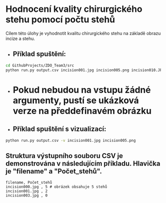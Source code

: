 # Hodnocení kvality chirurgického stehu pomocí počtu stehů

Cílem této úlohy je vyhodnotit kvalitu chirurgického stehu na základě obrazu incize a stehu.

- ## Příklad spuštění:

```bash
cd GithubProjects/ZDO_Team3/src
python run.py output.csv incision001.jpg incision005.png incision010.JPEG
```

- # Pokud nebudou na vstupu žádné argumenty, pustí se ukázková verze na předdefinavém obrázku

- ## Příklad spuštění s vizualizací:

```bash
python run.py output.csv -v incision001.jpg incision005.png
```

## Struktura výstupního souboru CSV je demonstrována v následujícím příkladu. Hlavička je "filename" a "Počet_stehů".
```
filename, Počet_stehů
incision000.jpg , 5 # obrázek obsahuje 5 stehů
incision001.jpg , 2
incision003.jpg , 0
```
